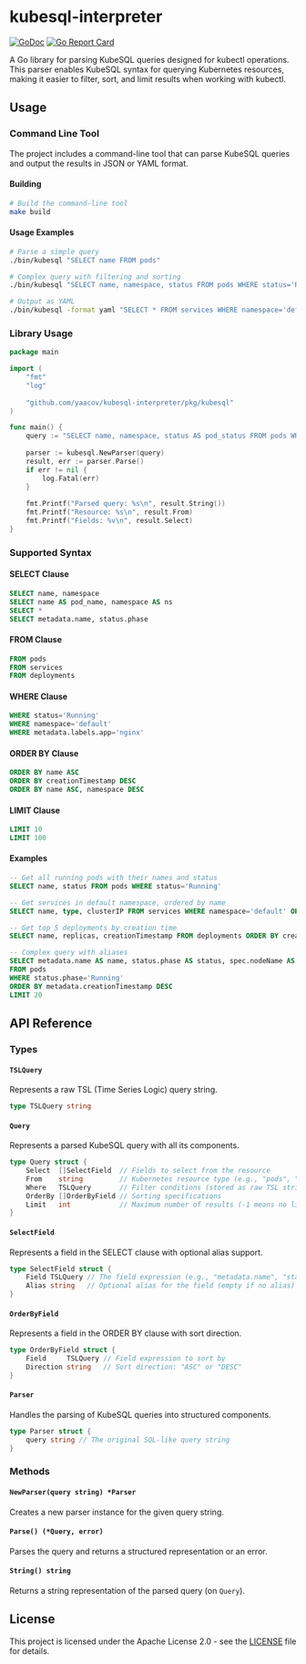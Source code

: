 # kubesql-interpreter

[![GoDoc](https://godoc.org/github.com/yaacov/kubesql-interpreter?status.svg)](https://godoc.org/github.com/yaacov/kubesql-interpreter)
[![Go Report Card](https://goreportcard.com/badge/github.com/yaacov/kubesql-interpreter)](https://goreportcard.com/report/github.com/yaacov/kubesql-interpreter)

A Go library for parsing KubeSQL queries designed for kubectl operations. This parser enables KubeSQL syntax for querying Kubernetes resources, making it easier to filter, sort, and limit results when working with kubectl.

## Usage

### Command Line Tool

The project includes a command-line tool that can parse KubeSQL queries and output the results in JSON or YAML format.

#### Building

```bash
# Build the command-line tool
make build
```

#### Usage Examples

```bash
# Parse a simple query
./bin/kubesql "SELECT name FROM pods"

# Complex query with filtering and sorting
./bin/kubesql "SELECT name, namespace, status FROM pods WHERE status='Running' ORDER BY name ASC LIMIT 5"

# Output as YAML
./bin/kubesql -format yaml "SELECT * FROM services WHERE namespace='default'"
```

### Library Usage

```go
package main

import (
    "fmt"
    "log"
    
    "github.com/yaacov/kubesql-interpreter/pkg/kubesql"
)

func main() {
    query := "SELECT name, namespace, status AS pod_status FROM pods WHERE status='Running' ORDER BY name ASC LIMIT 10"
    
    parser := kubesql.NewParser(query)
    result, err := parser.Parse()
    if err != nil {
        log.Fatal(err)
    }
    
    fmt.Printf("Parsed query: %s\n", result.String())
    fmt.Printf("Resource: %s\n", result.From)
    fmt.Printf("Fields: %v\n", result.Select)
}
```

### Supported Syntax

#### SELECT Clause

```sql
SELECT name, namespace
SELECT name AS pod_name, namespace AS ns
SELECT *
SELECT metadata.name, status.phase
```

#### FROM Clause

```sql
FROM pods
FROM services
FROM deployments
```

#### WHERE Clause

```sql
WHERE status='Running'
WHERE namespace='default'
WHERE metadata.labels.app='nginx'
```

#### ORDER BY Clause

```sql
ORDER BY name ASC
ORDER BY creationTimestamp DESC
ORDER BY name ASC, namespace DESC
```

#### LIMIT Clause

```sql
LIMIT 10
LIMIT 100
```

#### Examples

```sql
-- Get all running pods with their names and status
SELECT name, status FROM pods WHERE status='Running'

-- Get services in default namespace, ordered by name
SELECT name, type, clusterIP FROM services WHERE namespace='default' ORDER BY name

-- Get top 5 deployments by creation time
SELECT name, replicas, creationTimestamp FROM deployments ORDER BY creationTimestamp DESC LIMIT 5

-- Complex query with aliases
SELECT metadata.name AS name, status.phase AS status, spec.nodeName AS node 
FROM pods 
WHERE status.phase='Running' 
ORDER BY metadata.creationTimestamp DESC 
LIMIT 20
```

## API Reference

### Types

#### `TSLQuery`

Represents a raw TSL (Time Series Logic) query string.

```go
type TSLQuery string
```

#### `Query`

Represents a parsed KubeSQL query with all its components.

```go
type Query struct {
    Select  []SelectField  // Fields to select from the resource
    From    string         // Kubernetes resource type (e.g., "pods", "mynamespace/services")
    Where   TSLQuery       // Filter conditions (stored as raw TSL string)
    OrderBy []OrderByField // Sorting specifications
    Limit   int            // Maximum number of results (-1 means no limit)
}
```

#### `SelectField`

Represents a field in the SELECT clause with optional alias support.

```go
type SelectField struct {
    Field TSLQuery // The field expression (e.g., "metadata.name", "status.phase")
    Alias string   // Optional alias for the field (empty if no alias)
}
```

#### `OrderByField`

Represents a field in the ORDER BY clause with sort direction.

```go
type OrderByField struct {
    Field     TSLQuery // Field expression to sort by
    Direction string   // Sort direction: "ASC" or "DESC"
}
```

#### `Parser`

Handles the parsing of KubeSQL queries into structured components.

```go
type Parser struct {
    query string // The original SQL-like query string
}
```

### Methods

#### `NewParser(query string) *Parser`

Creates a new parser instance for the given query string.

#### `Parse() (*Query, error)`

Parses the query and returns a structured representation or an error.

#### `String() string`

Returns a string representation of the parsed query (on `Query`).

## License

This project is licensed under the Apache License 2.0 - see the [LICENSE](LICENSE) file for details.
